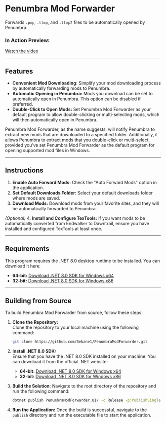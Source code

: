 # Penumbra Mod Forwarder

Forwards `.pmp`, `.ttmp`, and `.ttmp2` files to be automatically opened by Penumbra.

### In Action Preview:
[Watch the video](https://youtu.be/_kv6DzqoyX4)

---

## Features

- **Convenient Mod Downloading:** Simplify your mod downloading process by automatically forwarding mods to Penumbra.
- **Automatic Opening in Penumbra:** Mods you download can be set to automatically open in Penumbra. This option can be disabled if preferred.
- **Double-Click to Open Mods:** Set Penumbra Mod Forwarder as your default program to allow double-clicking or multi-selecting mods, which will then automatically open in Penumbra.

Penumbra Mod Forwarder, as the name suggests, will notify Penumbra to extract new mods that are downloaded to a specified folder. Additionally, it allows Penumbra to extract mods that you double-click or multi-select, provided you've set Penumbra Mod Forwarder as the default program for opening supported mod files in Windows.

---

## Instructions

1. **Enable Auto Forward Mods:** Check the "Auto Forward Mods" option in the application.
2. **Set Default Downloads Folder:** Select your default downloads folder where mods are saved.
3. **Download Mods:** Download mods from your favorite sites, and they will be automatically forwarded to Penumbra.

*(Optional)*
4. **Install and Configure TexTools:** If you want mods to be automatically converted from Endwalker to Dawntrail, ensure you have installed and configured TexTools at least once.

---

## Requirements

This program requires the .NET 8.0 desktop runtime to be installed. You can download it here:

- **64-bit:** [Download .NET 8.0 SDK for Windows x64](https://dotnet.microsoft.com/en-us/download/dotnet/thank-you/sdk-8.0.401-windows-x64-installer)
- **32-bit:** [Download .NET 8.0 SDK for Windows x86](https://dotnet.microsoft.com/en-us/download/dotnet/thank-you/sdk-8.0.401-windows-x86-installer)

---

## Building from Source

To build Penumbra Mod Forwarder from source, follow these steps:

1. **Clone the Repository:**  
   Clone the repository to your local machine using the following command:

   ```bash
   git clone https://github.com/Sebane1/PenumbraModForwarder.git
    ```

2. **Install .NET 8.0 SDK:**  
   Ensure that you have the .NET 8.0 SDK installed on your machine. You can download it from the official .NET website:
    - **64-bit:** [Download .NET 8.0 SDK for Windows x64](https://dotnet.microsoft.com/en-us/download/dotnet/thank-you/sdk-8.0.401-windows-x64-installer)
    - **32-bit:** [Download .NET 8.0 SDK for Windows x86](https://dotnet.microsoft.com/en-us/download/dotnet/thank-you/sdk-8.0.401-windows-x86-installer)

3. **Build the Solution:**
    Navigate to the root directory of the repository and run the following command:
    
    ```bash
    dotnet publish PenumbraModForwarder.UI/ -c Release -p:PublishSingleFile=true --self-contained false -r win-x64 -o ./publish -f net8.0-windows
    ```

4. **Run the Application:**
    Once the build is successful, navigate to the `publish` directory and run the executable file to start the application.

